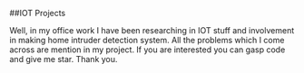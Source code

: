 ##IOT Projects

Well, in my office work I have been researching in IOT stuff and involvement in making home intruder detection system. All the problems which I come across
are mention in my project. If you are interested you can gasp code and give me star. Thank you.
